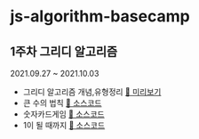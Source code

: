 # js-algorithm-basecamp

## 1주차 그리디 알고리즘

2021.09.27 ~ 2021.10.03

- 그리디 알고리즘 개념,유형정리 [🧐 미리보기][summary]
- 큰 수의 법칙 [🧐 소스코드][큰-수의-법칙]
- 숫자카드게임 [🧐 소스코드][숫자카드게임]
- 1이 될 때까지 [🧐 소스코드][1이-될-때-까지]

[summary]: /src/ch3-Greedy/greedy.md
[큰-수의-법칙]: /src/ch3-Greedy/02/solution.js
[숫자카드게임]: /src/ch3-Greedy/03/solution.js
[1이-될-때-까지]: /src/ch3-Greedy/04/solution.js

